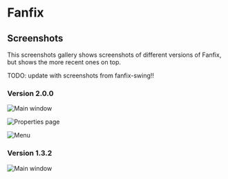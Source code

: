 # Fanfix

## Screenshots

This screenshots gallery shows screenshots of different versions of Fanfix, but shows the more recent ones on top.

TODO: update with screenshots from fanfix-swing!!

### Version 2.0.0

![Main window](fanfix-swing-2.0.0-gui-library.png)

![Properties page](fanfix-swing-2.0.0-gui-properties.png)

![Menu](fanfix-swing-2.0.0-gui-menu.png)

### Version 1.3.2

![Main window](fanfix-swing-1.3.2.png)

